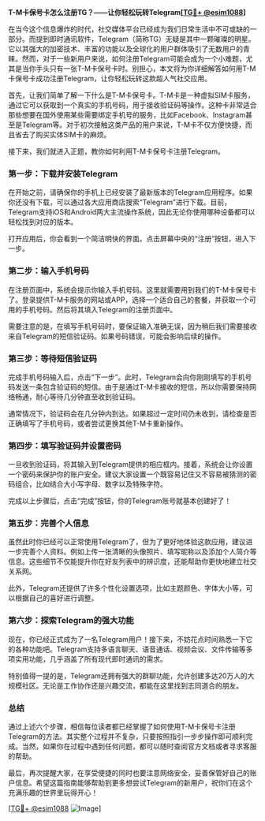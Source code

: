 **T-M卡保号卡怎么注册TG？——让你轻松玩转Telegram[[TG💪+ @esim1088](https://t.me/s/esim1088)]**

在当今这个信息爆炸的时代，社交媒体平台已经成为我们日常生活中不可或缺的一部分。而提到即时通讯软件，Telegram（简称TG）无疑是其中一颗璀璨的明星。它以其强大的加密技术、丰富的功能以及全球化的用户群体吸引了无数用户的青睐。然而，对于一些新用户来说，如何注册Telegram可能会成为一个小难题，尤其是当你手头只有一张T-M卡保号卡时。别担心，本文将为你详细解答如何用T-M卡保号卡成功注册Telegram，让你轻松玩转这款超人气社交应用。

首先，让我们简单了解一下什么是T-M卡保号卡。T-M卡是一种虚拟SIM卡服务，通过它可以获取到一个真实的手机号码，用于接收验证码等操作。这种卡非常适合那些想要在国外使用某些需要绑定手机号的服务，比如Facebook、Instagram甚至是Telegram等。对于初次接触这类产品的用户来说，T-M卡不仅方便快捷，而且省去了购买实体SIM卡的麻烦。

接下来，我们就进入正题，教你如何利用T-M卡保号卡注册Telegram。

### **第一步：下载并安装Telegram**
在开始之前，请确保你的手机上已经安装了最新版本的Telegram应用程序。如果你还没有下载，可以通过各大应用商店搜索“Telegram”进行下载。目前，Telegram支持iOS和Android两大主流操作系统，因此无论你使用哪种设备都可以轻松找到对应的版本。

打开应用后，你会看到一个简洁明快的界面。点击屏幕中央的“注册”按钮，进入下一步。

### **第二步：输入手机号码**
在注册页面中，系统会提示你输入手机号码。这里就需要用到我们的T-M卡保号卡了。登录提供T-M卡服务的网站或APP，选择一个适合自己的套餐，并获取一个可用的手机号码。然后将其填入Telegram的注册页面中。

需要注意的是，在填写手机号码时，要保证输入准确无误，因为稍后我们需要接收来自Telegram的短信验证码。如果号码错误，可能会影响后续的操作。

### **第三步：等待短信验证码**
完成手机号码输入后，点击“下一步”。此时，Telegram会向你刚刚填写的手机号码发送一条包含验证码的短信。由于是通过T-M卡接收的短信，所以你需要保持网络畅通，耐心等待几分钟直至收到验证码。

通常情况下，验证码会在几分钟内到达。如果超过一定时间仍未收到，请检查是否正确填写了手机号码，或者尝试更换其他T-M卡重新操作。

### **第四步：填写验证码并设置密码**
一旦收到验证码，将其输入到Telegram提供的相应框内。接着，系统会让你设置一个密码来保护你的账户安全。建议大家设置一个既容易记住又不容易被猜测的密码组合，比如结合大小写字母、数字以及特殊字符。

完成以上步骤后，点击“完成”按钮，你的Telegram账号就基本创建好了！

### **第五步：完善个人信息**
虽然此时你已经可以正常使用Telegram了，但为了更好地体验这款应用，建议进一步完善个人资料。例如上传一张清晰的头像照片、填写昵称以及添加个人简介等信息。这些细节不仅能提升你在好友列表中的辨识度，还能帮助你更快地建立社交关系网。

此外，Telegram还提供了许多个性化设置选项，比如主题颜色、字体大小等，可以根据自己的喜好进行调整。

### **第六步：探索Telegram的强大功能**
现在，你已经正式成为了一名Telegram用户！接下来，不妨花点时间熟悉一下它的各种功能吧。Telegram支持多语言聊天、语音通话、视频会议、文件传输等多项实用功能，几乎涵盖了所有现代即时通讯的需求。

特别值得一提的是，Telegram还拥有强大的群聊功能，允许创建多达20万人的大规模社区。无论是工作协作还是兴趣交流，都能在这里找到志同道合的朋友。

### **总结**
通过上述六个步骤，相信每位读者都已经掌握了如何使用T-M卡保号卡注册Telegram的方法。其实整个过程并不复杂，只要按照指引一步步操作即可顺利完成。当然，如果你在过程中遇到任何问题，都可以随时查阅官方文档或者寻求客服的帮助。

最后，再次提醒大家，在享受便捷的同时也要注意网络安全，妥善保管好自己的账户信息。希望这篇指南能够帮助到更多想尝试Telegram的新用户，祝你们在这个充满乐趣的世界里玩得开心！

[[TG💪+ @esim1088](https://t.me/s/esim1088) ![Image](https://i.postimg.cc/4NQfJmqS/Snipaste-2025-05-13-00-14-12.png)]